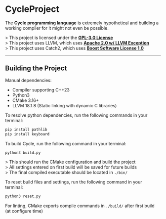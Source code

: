 # CycleProject

The **Cycle programming language** is extremely hypothetical and building a working compiler for it might not even be possible.

\> This project is licensed under the **[GPL-3.0 License](https://www.gnu.org/licenses/gpl-3.0.en.html)**
<br>
\> This project uses LLVM, which uses **[Apache 2.0 w/ LLVM Exception](https://llvm.org/LICENSE.txt)**
<br>
\> This project uses Catch2, which uses **[Boost Software License 1.0](https://www.boost.org/LICENSE_1_0.txt)**

---

## Building the Project

Manual dependencies:
- Compiler supporting C++23
- Python3
- CMake 3.16+
- LLVM 18.1.8 (Static linking with dynamic C libraries)

To resolve python dependencies, run the following commands in your terminal:
```bash
pip install pathlib
pip install keyboard
```

To build Cycle, run the following command in your terminal:

```bash
python3 build.py
```

\> This should run the CMake configuration and build the project
<br>
\> All settings entered on first build will be saved for future builds
<br>
\> The final compiled executable should be located in ```./bin/```

To reset build files and settings, run the following command in your terminal:

```bash
python3 reset.py
```

For linting, CMake exports compile commands in ```./build/``` after first build (at configure time)
